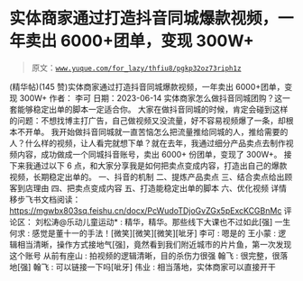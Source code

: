 # 实体商家通过打造抖音同城爆款视频，一年卖出 6000+团单，变现 300W+

> 原文：[`www.yuque.com/for_lazy/thfiu8/pgkp32oz73riph1z`](https://www.yuque.com/for_lazy/thfiu8/pgkp32oz73riph1z)

<ne-h2 id="8cff02f5" data-lake-id="8cff02f5"><ne-heading-ext><ne-heading-anchor></ne-heading-anchor><ne-heading-fold></ne-heading-fold></ne-heading-ext><ne-heading-content><ne-text id="ufd848985">(精华帖)(145 赞)实体商家通过打造抖音同城爆款视频，一年卖出 6000+团单，变现 300W+</ne-text></ne-heading-content></ne-h2> <ne-p id="u02e58d18" data-lake-id="u02e58d18"><ne-text id="uf20c0275">作者： 李可</ne-text></ne-p> <ne-p id="ubac6371e" data-lake-id="ubac6371e"><ne-text id="u53964902">日期：2023-06-14</ne-text></ne-p> <ne-p id="udca887ef" data-lake-id="udca887ef"><ne-text id="u0ce1fcd2">实体商家怎么做抖音同城团购？这一套能够稳定出单的脚本一定适合你。</ne-text></ne-p> <ne-p id="ud775ef28" data-lake-id="ud775ef28"><ne-text id="u5d32d537">大家在做抖音同城的时候，肯定会碰到这样的问题：不想找博主打广告，自己做视频又没流量，好不容易视频爆了一条，却根本不开单。</ne-text></ne-p> <ne-p id="u0f0dfe24" data-lake-id="u0f0dfe24"><ne-text id="u096c1de9">我开始做抖音同城就一直苦恼怎么把流量推给同城的人，推给需要的人？什么样的视频，让人看完就想下单？就在去年，我通过细分产品卖点去制作视频内容，成功做成一个同城抖音账号，卖出 6000+ 份团单，变现了 300W+。</ne-text></ne-p> <ne-p id="ud84a831d" data-lake-id="ud84a831d"><ne-text id="u922c342a">接下来我通过以下 6 点，和大家分享我是如何把卖点变成内容，打造出自己的爆款视频，长期稳定出单的。</ne-text></ne-p> <ne-p id="u7b39feda" data-lake-id="u7b39feda"><ne-text id="u29bf084b">一、抖音的机制</ne-text></ne-p> <ne-p id="u08ab21c7" data-lake-id="u08ab21c7"><ne-text id="ua8cf6d52">二、提炼产品卖点</ne-text></ne-p> <ne-p id="u013041f4" data-lake-id="u013041f4"><ne-text id="uaca9d8c1">三、结合卖点给出顾客到店理由</ne-text></ne-p> <ne-p id="u47fb301a" data-lake-id="u47fb301a"><ne-text id="uec4e23f5">四、把卖点变成内容</ne-text></ne-p> <ne-p id="u388e38cf" data-lake-id="u388e38cf"><ne-text id="u73c5a9c9">五、打造能稳定出单的脚本</ne-text></ne-p> <ne-p id="u5af83162" data-lake-id="u5af83162"><ne-text id="u3fafcce7">六、优化视频</ne-text></ne-p> <ne-p id="ube222ad2" data-lake-id="ube222ad2"><ne-text id="u6517d25f">详情移步飞书文档阅读：</ne-text>[<ne-text id="u5a416bae">https://mgwbx803sq.feishu.cn/docx/PcWudoTDjoGvZGx5pExcKCGBnMc</ne-text>](https://mgwbx803sq.feishu.cn/docx/PcWudoTDjoGvZGx5pExcKCGBnMc)</ne-p> <ne-hole id="u9565eecf" data-lake-id="u9565eecf"><ne-card data-card-name="hr" data-card-type="block" id="lVmWY" data-event-boundary="card"><ne-p id="u73442eee" data-lake-id="u73442eee"><ne-text id="u4fd2584a">评论区：</ne-text></ne-p> <ne-p id="u3d2378c9" data-lake-id="u3d2378c9"><ne-text id="u701be0bc">刘松涛@乐动儿童运动* : 精华，精华。那些线下大课也不过如此[强]</ne-text> <ne-text id="u5593f437">一生何求 : 感觉是董十一的手法！[微笑][微笑][微笑][呲牙]</ne-text> <ne-text id="u78dadccb">李可 : 嗯是的</ne-text> <ne-text id="uca1fe2a6">王小蒙 : 逻辑相当清晰，操作方式接地气[强]，竟然看到我们附近城市的片片鱼，第一次发现这个账号</ne-text> <ne-text id="u22597e66">从前有座山 : 拍视频的逻辑清晰，目的杀伤力很强</ne-text> <ne-text id="ub4d1d47a">翰飞 : 很完整，很落地[强]</ne-text> <ne-text id="u98d03ebd">翰飞 : 可以链接一下吗[呲牙]</ne-text> <ne-text id="u32a788e6">伟业 : 相当落地，实体商家可以直接开干</ne-text></ne-p></ne-card></ne-hole>